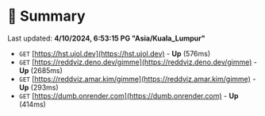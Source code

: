 # 📖 Summary
Last updated: **4/10/2024, 6:53:15 PG "Asia/Kuala_Lumpur"**

- `GET` [https://hst.ujol.dev](https://hst.ujol.dev) - **Up** (576ms)
- `GET` [https://reddviz.deno.dev/gimme](https://reddviz.deno.dev/gimme) - **Up** (2685ms)
- `GET` [https://reddviz.amar.kim/gimme](https://reddviz.amar.kim/gimme) - **Up** (293ms)
- `GET` [https://dumb.onrender.com](https://dumb.onrender.com) - **Up** (414ms)
